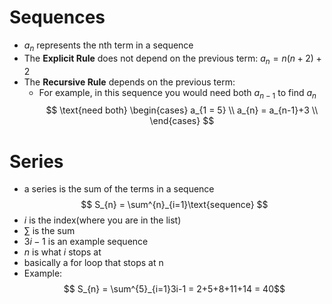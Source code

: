 # Sequences
- $a_{n}$ represents the nth term in a sequence
- The **Explicit Rule** does not depend on the previous term: $a_{n} = n(n+2) + 2$
- The **Recursive Rule** depends on the previous term: 
	- For example, in this sequence you would need both $a_{n-1}$ to find $a_{n}$
$$
\text{need both}
\begin{cases}
a_{1 = 5} \\
a_{n} = a_{n-1}+3 \\
\end{cases}
$$
# Series
- a series is the sum of the terms in a sequence
$$
S_{n} = \sum^{n}_{i=1}\text{sequence}
$$
- $i$ is the index(where you are in the list)
- $\sum$ is the sum
- $3i - 1$ is an example sequence
- $n$ is what $i$ stops at
- basically a for loop that stops at n
- Example:
$$ S_{n} = \sum^{5}_{i=1}3i-1 = 2+5+8+11+14 = 40$$

